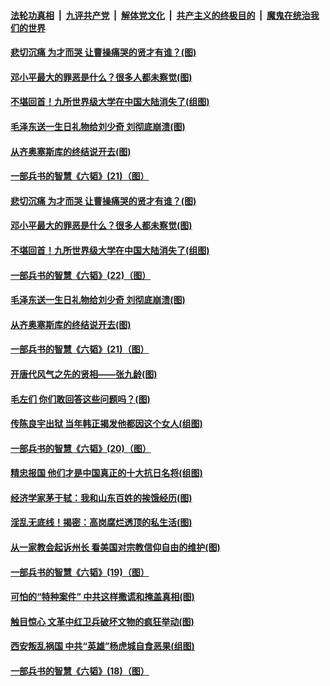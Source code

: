 ####  [法轮功真相](../../../../basic/blob/master/README.md?t=05152231) &nbsp;|&nbsp; [九评共产党](../../../../9ping.md/blob/master/README.md?t=05152231) &nbsp;|&nbsp; [解体党文化](../../../../jtdwh.md/blob/master/README.md?t=05152231)  &nbsp;|&nbsp; [共产主义的终极目的](../../../../gczydzjmd.md/blob/master/README.md?t=05152231) &nbsp;|&nbsp; [魔鬼在统治我们的世界](../../../../mgztzwmdsj.md/blob/master/README.md?t=05152231) 

#### [悲切沉痛 为才而哭 让曹操痛哭的贤才有谁？(图)](../pages/p6/932511.md?t=05152231) 

#### [邓小平最大的罪恶是什么？很多人都未察觉(图)](../pages/p6/933321.md?t=05152231) 

#### [不堪回首！九所世界级大学在中国大陆消失了(组图)](../pages/p6/933032.md?t=05152231) 

#### [毛泽东送一生日礼物给刘少奇 刘彻底崩溃(图)](../pages/p6/931330.md?t=05152231) 

#### [从齐奥塞斯库的终结说开去(图)](../pages/p6/932853.md?t=05152231) 

#### [一部兵书的智慧《六韬》(21)（图）](../pages/p6/931039.md?t=05152231) 

#### [悲切沉痛 为才而哭 让曹操痛哭的贤才有谁？(图)](../pages/p6/932511.md?t=05152231) 

#### [邓小平最大的罪恶是什么？很多人都未察觉(图)](../pages/p6/933321.md?t=05152231) 

#### [不堪回首！九所世界级大学在中国大陆消失了(组图)](../pages/p6/933032.md?t=05152231) 

#### [一部兵书的智慧《六韬》(22)（图）](../pages/p6/931041.md?t=05152231) 

#### [毛泽东送一生日礼物给刘少奇 刘彻底崩溃(图)](../pages/p6/931330.md?t=05152231) 

#### [从齐奥塞斯库的终结说开去(图)](../pages/p6/932853.md?t=05152231) 

#### [一部兵书的智慧《六韬》(21)（图）](../pages/p6/931039.md?t=05152231) 

#### [开唐代风气之先的贤相——张九龄(图)](../pages/p6/932909.md?t=05152231) 

#### [毛左们 你们敢回答这些问题吗？(图)](../pages/p6/932491.md?t=05152231) 

#### [传陈良宇出狱 当年韩正揭发他都因这个女人(组图)](../pages/p6/933009.md?t=05152231) 

#### [一部兵书的智慧《六韬》(20)（图）](../pages/p6/931038.md?t=05152231) 

#### [精忠报国 他们才是中国真正的十大抗日名将(组图)](../pages/p6/931216.md?t=05152231) 

#### [经济学家茅于轼：我和山东百姓的挨饿经历(图)](../pages/p6/932576.md?t=05152231) 

#### [淫乱无底线！揭密：高岗腐烂透顶的私生活(图)](../pages/p6/930977.md?t=05152231) 

#### [从一家教会起诉州长 看美国对宗教信仰自由的维护(图)](../pages/p6/932874.md?t=05152231) 

#### [一部兵书的智慧《六韬》(19)（图）](../pages/p6/931034.md?t=05152231) 

#### [可怕的“特种案件” 中共这样撒谎和掩盖真相(图)](../pages/p6/932754.md?t=05152231) 

#### [触目惊心 文革中红卫兵破坏文物的疯狂举动(图)](../pages/p6/930976.md?t=05152231) 

#### [西安叛乱祸国 中共“英雄”杨虎城自食恶果(组图)](../pages/p6/932214.md?t=05152231) 

#### [一部兵书的智慧《六韬》(18)（图）](../pages/p6/931032.md?t=05152231) 


